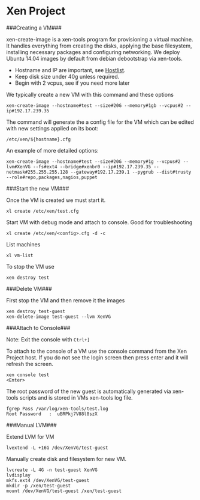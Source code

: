 # Xen Project

###Creating a VM###

xen-create-image is a xen-tools program for provisioning a virtual machine.
It handles everything from creating the disks, applying the base filesystem, installing necessary packages and configuring networking.
We deploy Ubuntu 14.04 images by default from debian debootstrap via xen-tools.

* Hostname and IP are important, see [Hostlist](https://github.com/ACMLug/hostlist/blob/master/hostlist.txt).
* Keep disk size under 40g unless required.
* Begin with 2 vcpus, see if you need more later

We typically create a new VM with this command and these options
```
xen-create-image --hostname#test --size#20G --memory#1gb --vcpus#2 --ip#192.17.239.35
```

The command will generate the a config file for the VM which can be edited with new settings applied on its boot:
```
/etc/xen/${hostname}.cfg
```

An example of more detailed options:
```
xen-create-image --hostname#test --size#20G --memory#1g --vcpus#2 --lvm#XenVG --fs#ext4 --bridge#xenbr0 --ip#192.17.239.35 --netmask#255.255.255.128 --gateway#192.17.239.1 --pygrub --dist#trusty --role#repo,packages,nagios,puppet
```

###Start the new VM###

Once the VM is created we must start it.
```
xl create /etc/xen/test.cfg
```

Start VM with debug mode and attach to console. Good for troubleshooting
```
xl create /etc/xen/<config>.cfg -d -c
```

List machines
```
xl vm-list
```

To stop the VM use
```
xen destroy test
```

###Delete VM###

First stop the VM and then remove it the images
```
xen destroy test-guest
xen-delete-image test-guest --lvm XenVG
```

###Attach to Console###

Note: Exit the console with `Ctrl+]`

To attach to the console of a VM use the console command from the Xen Project host.
If you do not see the login screen then press enter and it will refresh the screen.
```
xen console test
<Enter>
```

The root password of the new guest is automatically generated via xen-tools scripts and is stored in VMs xen-tools log file.
```
fgrep Pass /var/log/xen-tools/test.log
Root Password   :  uBRPkj7V88l8szX
```

###Manual LVM###

Extend LVM for VM
```
lvextend -L +16G /dev/XenVG/test-guest
```

Manually create disk and filesystem for new VM.
```
lvcreate -L 4G -n test-guest XenVG
lvdisplay
mkfs.ext4 /dev/XenVG/test-guest
mkdir -p /xen/test-guest
mount /dev/XenVG/test-guest /xen/test-guest
```
